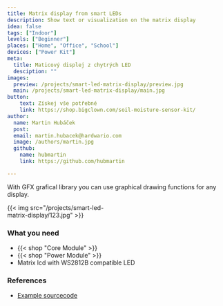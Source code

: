 ```yaml
---
title: Matrix display from smart LEDs
description: Show text or visualization on the matrix display
idea: false
tags: ["Indoor"]
levels: ["Beginner"]
places: ["Home", "Office", "School"]
devices: ["Power Kit"]
meta:
  title: Maticový displej z chytrých LED
  desciption: ""
images:
  preview: /projects/smart-led-matrix-display/preview.jpg
  main: /projects/smart-led-matrix-display/main.jpg
button:
    text: Získej vše potřebné
    link: https://shop.bigclown.com/soil-moisture-sensor-kit/
author:
  name: Martin Hubáček
  post:
  email: martin.hubacek@hardwario.com
  image: /authors/martin.jpg
  github:
    name: hubmartin
    link: https://github.com/hubmartin

---
```


With GFX grafical library you can use graphical drawing functions for any display.

<div style="width:50%">
{{< img src="/projects/smart-led-matrix-display/123.jpg" >}}
</div>

### What you need

* {{< shop "Core Module" >}}
* {{< shop "Power Module" >}}
* Matrix lcd with WS2812B compatible LED

### References

* [Example sourcecode](https://github.com/hubmartin/bcf-grid-eye-display)
